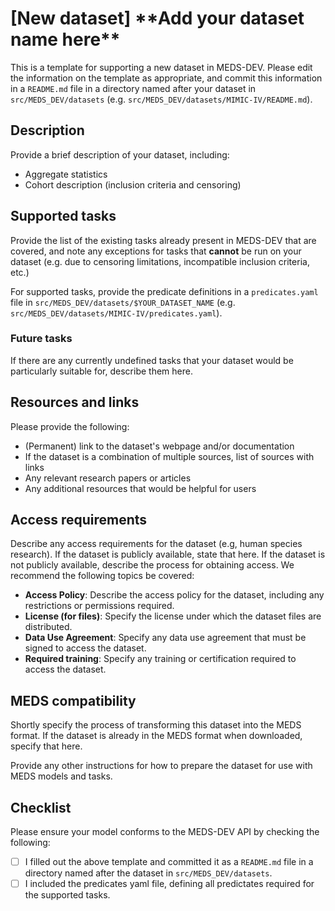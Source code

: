 # \[New dataset\] \*\*Add your dataset name here\*\*

This is a template for supporting a new dataset in MEDS-DEV. Please edit the information on the template as appropriate, and commit this information in a `README.md` file in a directory named after your dataset in `src/MEDS_DEV/datasets` (e.g. `src/MEDS_DEV/datasets/MIMIC-IV/README.md`).

## Description

Provide a brief description of your dataset, including:

- Aggregate statistics
- Cohort description (inclusion criteria and censoring)

## Supported tasks

Provide the list of the existing tasks already present in MEDS-DEV that are covered, and note any exceptions for tasks that **cannot** be run on your dataset (e.g. due to censoring limitations, incompatible inclusion criteria, etc.)

For supported tasks, provide the predicate definitions in a `predicates.yaml` file in `src/MEDS_DEV/datasets/$YOUR_DATASET_NAME` (e.g. `src/MEDS_DEV/datasets/MIMIC-IV/predicates.yaml`).

### Future tasks

If there are any currently undefined tasks that your dataset would be particularly suitable for, describe them here.

## Resources and links

Please provide the following:

- (Permanent) link to the dataset's webpage and/or documentation
- If the dataset is a combination of multiple sources, list of sources with links
- Any relevant research papers or articles
- Any additional resources that would be helpful for users

## Access requirements

Describe any access requirements for the dataset (e.g, human species research). If the dataset is publicly available, state that here. If the dataset is not publicly available, describe the process for obtaining access. We recommend the following topics be covered:

- **Access Policy**: Describe the access policy for the dataset, including any restrictions or permissions required.
- **License (for files)**: Specify the license under which the dataset files are distributed.
- **Data Use Agreement**: Specify any data use agreement that must be signed to access the dataset.
- **Required training**: Specify any training or certification required to access the dataset.

## MEDS compatibility

Shortly specify the process of transforming this dataset into the MEDS format. If the dataset is already in the MEDS format when downloaded, specify that here.

Provide any other instructions for how to prepare the dataset for use with MEDS models and tasks.

## Checklist

Please ensure your model conforms to the MEDS-DEV API by checking the following:

- [ ] I filled out the above template and committed it as a `README.md` file in a directory named after the dataset in `src/MEDS_DEV/datasets`.
- [ ] I included the predicates yaml file, defining all predictates required for the supported tasks.
